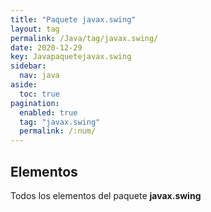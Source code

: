 ```yaml
---
title: "Paquete javax.swing"
layout: tag
permalink: /Java/tag/javax.swing/
date: 2020-12-29
key: Javapaquetejavax.swing
sidebar: 
  nav: java
aside: 
  toc: true
pagination: 
  enabled: true
  tag: "javax.swing"
  permalink: /:num/
---
```


<h2>Elementos</h2>
Todos los elementos del paquete <strong>javax.swing</strong>
